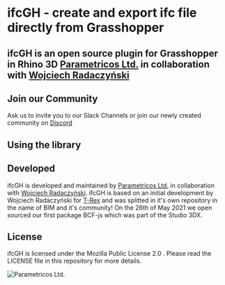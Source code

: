 # ifcGH - create and export ifc file directly from Grasshopper
## ifcGH is an open source plugin for Grasshopper in Rhino 3D [Parametricos Ltd.](https://parametricos.com "Parametricos Ltd.") in collaboration with [Wojciech Radaczyński](https://github.com/paireks "Wojciech Radaczyński")

## Join our Community
Ask us to invite you to our Slack Channels or join our newly created community on [Discord](https://discord.gg/qcTMXVa44S)

## Using the library

## Developed
ifcGH is developed and maintained by [Parametricos Ltd.](https://parametricos.com "Parametricos Ltd.") in collaboration with [Wojciech Radaczyński](https://github.com/paireks "Wojciech Radaczyński"). ifcGH is based on an initial development by Wojciech Radaczyński for [T-Rex](https://github.com/paireks/T-Rex "Parametricos Ltd.") and was splitted in it's own repository in the name of BIM and it's community! On the 26th of May 2021 we open sourced our first package BCF-js which was part of the Studio 3DX.

## License
ifcGH is licensed under the Mozilla Public License 2.0 . Please read the LICENSE file in this repository for more details. 

![Parametricos Ltd.][logo]

[logo]: https://media0.giphy.com/media/RhkDKJaRMPIcFoZbDr/giphy.gif "Parametricos Ltd."
